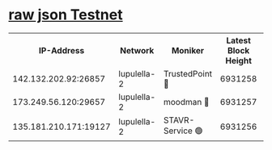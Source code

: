 [raw json Testnet](https://rpc-check.jaclalt.stavr.tech/jaclalt/rpc-jaclalt-result.json)
=

<table><tr><th>IP-Address</th><th>Network</th><th>Moniker</th><th>Latest Block Height</th><th>Earliest Block Height</th><th>Catching Up</th><th>Tx Index</th><th>Voting Power</th><th>Scan Time</th></tr><tr><td>142.132.202.92:26857</td><td>lupulella-2</td><td>TrustedPoint 🔴</td><td>6931258</td><td>6282001</td><td>False</td><td>off</td><td>400065</td><td>2024-03-03T05:47:58.093094495UTC</td></tr><tr><td>173.249.56.120:29657</td><td>lupulella-2</td><td>moodman 🔴</td><td>6931257</td><td>6831257</td><td>False</td><td>off</td><td>1075134</td><td>2024-03-03T05:47:57.880096385UTC</td></tr><tr><td>135.181.210.171:19127</td><td>lupulella-2</td><td>STAVR-Service 🟢</td><td>6931256</td><td>6931001</td><td>False</td><td>on</td><td>0</td><td>2024-03-03T05:47:51.152777125UTC</td></tr></table>
